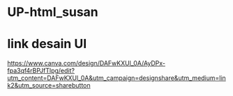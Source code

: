 # UP-html_susan
# link desain UI
https://www.canva.com/design/DAFwKXUl_0A/AyDPx-fpa3qf4rBPJfTlpg/edit?utm_content=DAFwKXUl_0A&utm_campaign=designshare&utm_medium=link2&utm_source=sharebutton
